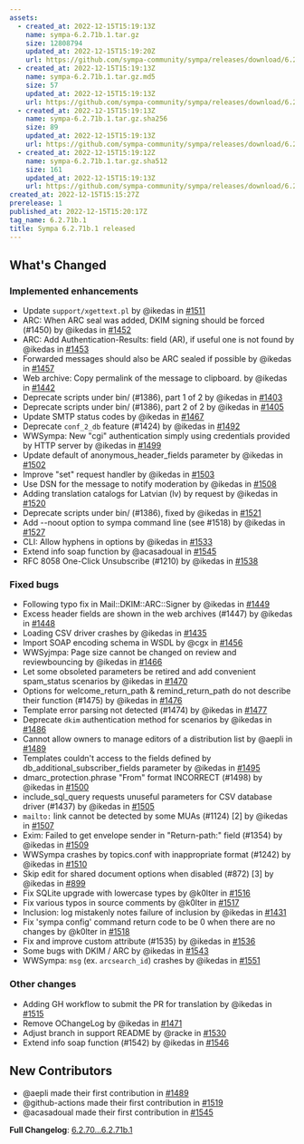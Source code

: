 ```yaml
---
assets:
  - created_at: 2022-12-15T15:19:13Z
    name: sympa-6.2.71b.1.tar.gz
    size: 12808794
    updated_at: 2022-12-15T15:19:20Z
    url: https://github.com/sympa-community/sympa/releases/download/6.2.71b.1/sympa-6.2.71b.1.tar.gz
  - created_at: 2022-12-15T15:19:13Z
    name: sympa-6.2.71b.1.tar.gz.md5
    size: 57
    updated_at: 2022-12-15T15:19:13Z
    url: https://github.com/sympa-community/sympa/releases/download/6.2.71b.1/sympa-6.2.71b.1.tar.gz.md5
  - created_at: 2022-12-15T15:19:13Z
    name: sympa-6.2.71b.1.tar.gz.sha256
    size: 89
    updated_at: 2022-12-15T15:19:13Z
    url: https://github.com/sympa-community/sympa/releases/download/6.2.71b.1/sympa-6.2.71b.1.tar.gz.sha256
  - created_at: 2022-12-15T15:19:12Z
    name: sympa-6.2.71b.1.tar.gz.sha512
    size: 161
    updated_at: 2022-12-15T15:19:13Z
    url: https://github.com/sympa-community/sympa/releases/download/6.2.71b.1/sympa-6.2.71b.1.tar.gz.sha512
created_at: 2022-12-15T15:15:27Z
prerelease: 1
published_at: 2022-12-15T15:20:17Z
tag_name: 6.2.71b.1
title: Sympa 6.2.71b.1 released
---
```


<!-- Release notes generated using configuration in .github/release.yml at 6.2.71b.1 -->

## What's Changed
### Implemented enhancements
* Update `support/xgettext.pl` by @ikedas in [\#1511](https://github.com/sympa-community/sympa/pull/1511)
* ARC: When ARC seal was added, DKIM signing should be forced (#1450) by @ikedas in [\#1452](https://github.com/sympa-community/sympa/pull/1452)
* ARC: Add Authentication-Results: field (AR), if useful one is not found by @ikedas in [\#1453](https://github.com/sympa-community/sympa/pull/1453)
* Forwarded messages should also be ARC sealed if possible by @ikedas in [\#1457](https://github.com/sympa-community/sympa/pull/1457)
* Web archive: Copy permalink of the message to clipboard. by @ikedas in [\#1442](https://github.com/sympa-community/sympa/pull/1442)
* Deprecate scripts under bin/ (#1386), part 1 of 2 by @ikedas in [\#1403](https://github.com/sympa-community/sympa/pull/1403)
* Deprecate scripts under bin/ (#1386), part 2 of 2 by @ikedas in [\#1405](https://github.com/sympa-community/sympa/pull/1405)
* Update SMTP status codes by @ikedas in [\#1467](https://github.com/sympa-community/sympa/pull/1467)
* Deprecate `conf_2_db` feature (#1424) by @ikedas in [\#1492](https://github.com/sympa-community/sympa/pull/1492)
* WWSympa: New "cgi" authentication simply using credentials provided by HTTP server by @ikedas in [\#1499](https://github.com/sympa-community/sympa/pull/1499)
* Update default of anonymous_header_fields parameter by @ikedas in [\#1502](https://github.com/sympa-community/sympa/pull/1502)
* Improve "set" request handler by @ikedas in [\#1503](https://github.com/sympa-community/sympa/pull/1503)
* Use DSN for the message to notify moderation by @ikedas in [\#1508](https://github.com/sympa-community/sympa/pull/1508)
* Adding translation catalogs for Latvian (lv) by request by @ikedas in [\#1520](https://github.com/sympa-community/sympa/pull/1520)
* Deprecate scripts under bin/ (#1386), fixed by @ikedas in [\#1521](https://github.com/sympa-community/sympa/pull/1521)
* Add --noout option to sympa command line (see #1518) by @ikedas in [\#1527](https://github.com/sympa-community/sympa/pull/1527)
* CLI: Allow hyphens in options by @ikedas in [\#1533](https://github.com/sympa-community/sympa/pull/1533)
* Extend info soap function by @acasadoual in [\#1545](https://github.com/sympa-community/sympa/pull/1545)
* RFC 8058 One-Click Unsubscribe (#1210) by @ikedas in [\#1538](https://github.com/sympa-community/sympa/pull/1538)
### Fixed bugs
* Following typo fix in Mail::DKIM::ARC::Signer by @ikedas in [\#1449](https://github.com/sympa-community/sympa/pull/1449)
* Excess header fields are shown in the web archives (#1447) by @ikedas in [\#1448](https://github.com/sympa-community/sympa/pull/1448)
* Loading CSV driver crashes by @ikedas in [\#1435](https://github.com/sympa-community/sympa/pull/1435)
* Import SOAP encoding schema in WSDL by @cgx in [\#1456](https://github.com/sympa-community/sympa/pull/1456)
* WWSyjmpa: Page size cannot be changed on review and reviewbouncing by @ikedas in [\#1466](https://github.com/sympa-community/sympa/pull/1466)
* Let some obsoleted parameters be retired and add convenient spam_status scenarios by @ikedas in [\#1470](https://github.com/sympa-community/sympa/pull/1470)
* Options for welcome_return_path & remind_return_path do not describe their function (#1475) by @ikedas in [\#1476](https://github.com/sympa-community/sympa/pull/1476)
* Template error parsing not detected (#1474) by @ikedas in [\#1477](https://github.com/sympa-community/sympa/pull/1477)
* Deprecate `dkim` authentication method for scenarios by @ikedas in [\#1486](https://github.com/sympa-community/sympa/pull/1486)
* Cannot allow owners to manage editors of a distribution list by @aepli in [\#1489](https://github.com/sympa-community/sympa/pull/1489)
* Templates couldn't access to the fields defined by db_additional_subscriber_fields parameter by @ikedas in [\#1495](https://github.com/sympa-community/sympa/pull/1495)
* dmarc_protection.phrase "From" format INCORRECT (#1498) by @ikedas in [\#1500](https://github.com/sympa-community/sympa/pull/1500)
* include_sql_query requests unuseful parameters for CSV database driver (#1437) by @ikedas in [\#1505](https://github.com/sympa-community/sympa/pull/1505)
* `mailto:` link cannot be detected by some MUAs (#1124) [2] by @ikedas in [\#1507](https://github.com/sympa-community/sympa/pull/1507)
* Exim: Failed to get envelope sender in "Return-path:" field (#1354) by @ikedas in [\#1509](https://github.com/sympa-community/sympa/pull/1509)
* WWSympa crashes by topics.conf with inappropriate format (#1242) by @ikedas in [\#1510](https://github.com/sympa-community/sympa/pull/1510)
* Skip edit for shared document options when disabled (#872) [3] by @ikedas in [\#899](https://github.com/sympa-community/sympa/pull/899)
* Fix SQLite upgrade with lowercase types by @k0lter in [\#1516](https://github.com/sympa-community/sympa/pull/1516)
* Fix various typos in source comments by @k0lter in [\#1517](https://github.com/sympa-community/sympa/pull/1517)
* Inclusion: log mistakenly notes failure of inclusion by @ikedas in [\#1431](https://github.com/sympa-community/sympa/pull/1431)
* Fix 'sympa config' command return code to be 0 when there are no changes by @k0lter in [\#1518](https://github.com/sympa-community/sympa/pull/1518)
* Fix and improve custom attribute (#1535) by @ikedas in [\#1536](https://github.com/sympa-community/sympa/pull/1536)
* Some bugs with DKIM / ARC by @ikedas in [\#1543](https://github.com/sympa-community/sympa/pull/1543)
* WWSympa: `msg` (ex. `arcsearch_id`) crashes by @ikedas in [\#1551](https://github.com/sympa-community/sympa/pull/1551)
### Other changes
* Adding GH workflow to submit the PR for translation by @ikedas in [\#1515](https://github.com/sympa-community/sympa/pull/1515)
* Remove OChangeLog by @ikedas in [\#1471](https://github.com/sympa-community/sympa/pull/1471)
* Adjust branch in support README by @racke in [\#1530](https://github.com/sympa-community/sympa/pull/1530)
* Extend info soap function (#1542) by @ikedas in [\#1546](https://github.com/sympa-community/sympa/pull/1546)

## New Contributors
* @aepli made their first contribution in [\#1489](https://github.com/sympa-community/sympa/pull/1489)
* @github-actions made their first contribution in [\#1519](https://github.com/sympa-community/sympa/pull/1519)
* @acasadoual made their first contribution in [\#1545](https://github.com/sympa-community/sympa/pull/1545)

**Full Changelog**: [6.2.70...6.2.71b.1](https://github.com/sympa-community/sympa/compare/6.2.70...6.2.71b.1)
